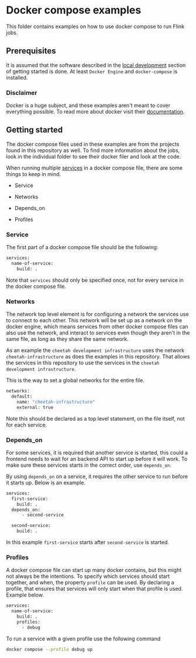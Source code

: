 # Docker compose examples

This folder contains examples on how to use docker compose to run Flink jobs.

## Prerequisites

It is assumed that the software described in the [local development](https://docs.cheetah.trifork.dev/getting-started/local-development.html) section of getting started is done. At least `Docker Engine` and `docker-compose` is installed.

### Disclaimer

Docker is a huge subject, and these examples aren't meant to cover everything possible. To read more about docker visit their [documentation](https://docs.docker.com/).

## Getting started

The docker compose files used in these examples are from the projects found in this repository as well. To find more information about the jobs, look in the individual folder to see their docker filer and look at the code.

When running multiple [services](https://docs.docker.com/compose/compose-file/05-services/) in a docker compose file, there are some things to keep in mind.

- Service

- Networks

- Depends_on

- Profiles

### Service

The first part of a docker compose file should be the following:

```bash
services:
  name-of-service:
    build: .
```

Note that ```services``` should only be specified once, not for every service in the docker compose file.

### Networks

The network top level element is for configuring a network the services use to connect to each other. This network will be set up as a network on the docker engine, which means services from other docker compose files can also use the network, and interact to services even though they aren't in the same file, as long as they share the same network.

As an example the ```cheetah development infrastructure``` uses the network ```cheetah-infrastructure``` as does the examples in this repository. That allows the services in this repository to use the services in the ```cheetah development infrastructure```.

This is the way to set a global networks for the entire file.

```bash
networks:
  default:
    name: "cheetah-infrastructure"
    external: true
```

Note this should be declared as a top level statement, on the file itself, not for each service.

### Depends_on

For some services, it is required that another service is started, this could a frontend needs to wait for an backend API to start up before it will work. To make sure these services starts in the correct order, use ```depends_on```.

By using ```depends_on``` on a service, it requires the other service to run before it starts up. Below is an example.

```bash
services:
  first-service:
    build: .
  depends_on:
      - second-service

  second-service:
    build: .
```

In this example ```first-service``` starts after ```second-service``` is started.

### Profiles

A docker compose file can start up many docker contains, but this might not always be the intentions. To specify which services should start together, and when, the property ```profile``` can be used. By declaring a profile, that ensures that services will only start when that profile is used. Example below.

```bash
services:
  name-of-service:
    build: .
    profiles: 
      - debug
```

To run a service with a given profile use the following command

```bash
docker compose --profile debug up
```
